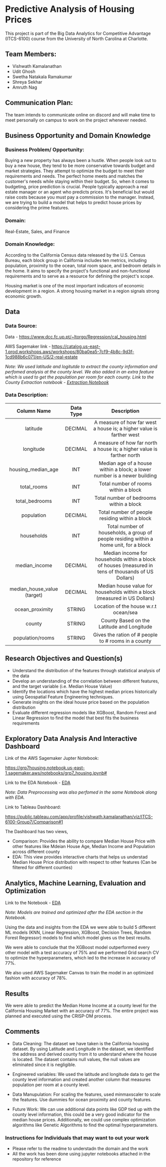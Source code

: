# Predictive Analysis of Housing Prices 

This project is part of the Big Data Analytics for Competitive Advantage (ITCS-6100) course from the University of North Carolina at Charlotte.

## Team Members:
- Vishwath Kamalanathan
- Udit Ghosh
- Swetha Natakala Ramakumar
- Shreya Sekhar
- Amruth Nag

## Communication Plan:
The team intends to communicate online on discord and will make time to meet personally on campus to work on the project whenever needed. 

## Business Opportunity and Domain Knowledge

### Business Problem/ Opportunity:

Buying a new property has always been a hustle. When people look out to buy a new house, they tend to be more conservative towards budget and market strategies. They attempt to optimize the budget to meet their requirements and needs. The perfect home meets and matches the customer's needs while staying within their budget. So, when it comes to budgeting, price prediction is crucial. People typically approach a real estate manager or an agent who predicts prices. It's beneficial but would raise costs because you must pay a commission to the manager. Instead, we are trying to build a model that helps to predict house prices by considering the prime features.

### Domain: 

Real-Estate, Sales, and Finance


### Domain Knowledge:

According to the California Census data released by the U.S. Census Bureau, each block group in California includes ten metrics, including population, proximity to the ocean, total room space, and bedroom details in the home. It aims to specify the project's functional and non-functional requirements and to serve as a resource for defining the project's scope.

Housing market is one of the most important indicators of economic development in a region. A strong housing market in a region signals strong economic growth. 


## Data

### Data Source:

Data - <https://www.dcc.fc.up.pt/~ltorgo/Regression/cal_housing.html>

AWS Sagemaker link - <https://catalog.us-east-1.prod.workshops.aws/workshops/80ba0ea5-7cf9-4b8c-9d3f-1cd988b6c071/en-US/2-real-estate>

<i>Note: We used latitude and logitutde to extract the county information and perfomed analysis at the county level. We also added in an extra feature which is used to get the population per room for each county. Link to the County Extraction notebook - [Extraction Notebook](Jupyter-Notebooks/County_extraction.ipynb)</i>

### Data Description:

|         Column Name         | Data Type |                                             Description                                             |
|:---------------------------:|:---------:|:---------------------------------------------------------------------------------------------------:|
| latitude                    | DECIMAL   | A measure of how far west a house is; a higher value is farther west                                |
| longitude                   | DECIMAL   | A measure of how far north a house is; a higher value is farther north                              |
| housing_median_age          | INT       | Median age of a house within a block; a lower number is a newer building                            |
| total_rooms                 | INT       | Total number of rooms within a block                                                                |
| total_bedrooms              | INT       | Total number of bedrooms within a block                                                             |
| population                  | DECIMAL   | Total number of people residing within a block                                                      |
| households                  | INT       | Total number of households, a group of people residing within a home unit, for a block              |
| median_income               | DECIMAL   | Median income for households within a block of houses (measured in tens of thousands of US Dollars) |
| median_house_value (target) | DECIMAL   | Median house value for households within a block (measured in US Dollars)                           |
| ocean_proximity             | STRING    | Location of the house w.r.t ocean/sea                                                                   |
| county                      | STRING    | County Based on the Latitude and Longitude                                                                |
| population/rooms                      | STRING    | Gives the ration of # people to # rooms in a county                                                 |


## Research Objectives and Question(s)

- Understand the distribution of the features through statistical analysis of the data
- Develop an understanding of the correlation between different features, and the target variable (i.e. Median House Value)
- Identify the locations which have the highest median prices historically using Geospatial Feature Engineering techniques.
- Generate insights on the ideal house price based on the population distribution
- Evaluate different regression models like XGBoost, Random Forest and Linear Regression to find the model that best fits the business requirements

## Exploratory Data Analysis And Interactive Dashboard

Link of the AWS Sagemaker Jupter Notebook:

https://grp7housing.notebook.us-east-1.sagemaker.aws/notebooks/grp7_housing.ipynb#

Link to the EDA Notebook - [EDA](Jupyter-Notebooks/grp7_housing.ipynb)

<i>Note: Data Preprocessing was also perfomed in the same Notebook along with EDA.</i>

Link to Tableau Dashboard:

https://public.tableau.com/app/profile/vishwath.kamalanathan/viz/ITCS-6100-Group7/Comparison#1

The Dashboard has two views, 
- Comparison: Provides the ability to compare Median House Price with other features like Mdeian House Age, Median Income and Population across different county
- EDA: This view provides interactive charts that helps us understad Median House Price distribution with respect to other features (Can be filtered for different counties) 

## Analytics, Machine Learning, Evaluation and Optimization

Link to the Notebook - [EDA](Jupyter-Notebooks/grp7_housing.ipynb)

<i>Note: Models are trained and optimized after the EDA section in the Notebook.</i>

Using the data and insights from the EDA we were able to build 5 different ML models (KNN, Linear Regression, XGBoost, Decision Trees, Random Forest Regressor) models to find which model gives us the best results. 

We were able to conclude that the XGBoost model outperformed every other model with a test accuracy of 75% and we performed Grid search CV to optimize the hyperparameters, which led to the increase in accuracy of 77%.

We also used AWS Sagemaker Canvas to train the model in an optimized fashion with accuracy of 78%.


## Results

We were able to predict the Median Home Income at a county level for the California Housing Market with an accuracy of 77%. The entire project was planned and executed using the CRISP-DM process. 


## Comments

- Data Cleaning: The dataset we have taken is the California housing dataset. By using Latitude and Longitude in the dataset, we identified the address and derived    county from it to understand where the house is located. The dataset contains null values, the null values are eliminated since it is negligible.
 
- Engineered variables: We used the latitude and longitude data to get the county level information and created another column that measures population per room at a county level. 

- Data Manupulation: For scaling the features, used minmaxscaler to scale the features. Use dummies for ocean proximity and county features.

- Future Work: We can use additional data points like GDP tied up with the county level information, this could be a very good indicator for the median house prices. Additionally, we could use complex optimization algorithms like Genetic Algorithms to find the optimal hyperparameters. 

### Instructions for Individuals that may want to out your work
  - Please refer to the readme to understadn the domain and the work 
  - All the work has been done using jupyter notebooks attached in the repository for reference










